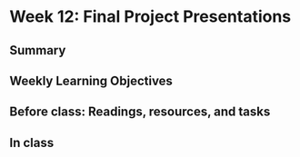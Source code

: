 # Week 12: Final Project Presentations

## Summary

## Weekly Learning Objectives
 
## Before class: Readings, resources, and tasks
 
## In class